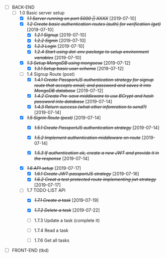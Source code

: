 * [ ] BACK-END
  * [ ] 1.0 Basic server setup
    * [X] ~~*1.1 Server running on port 5000 || XXXX*~~ [2019-07-10]
    * [X] ~~*1.2 Create basic authentication routes (auth) for verification (get)*~~ [2019-07-10]
      * [X] ~~*1.2.1 Signup*~~ [2019-07-10]
      * [X] ~~*1.2.2 Signin*~~ [2019-07-10]
      * [X] ~~*1.2.3 Login*~~ [2019-07-10]
      * [X] ~~*1.2.4 Start using dot-env package to setup environment variables*~~ [2019-07-10]
    * [X] ~~*1.3 Setup MongoDB using mongoose*~~ [2019-07-12]
      * [X] ~~*1.3.1 Setup basic user schema*~~ [2019-07-12]
    * [ ] 1.4 Signup Route (post)
      * [X] ~~*1.4.1 Create PassportJS authentication strategy for signup route that accepts email, and password and saves it into MongoDB database*~~ [2019-07-12]
      * [X] ~~*1.4.2 Create Pre-save middleware to use BCrypt and hash password into database*~~ [2019-07-14]
      * [X] ~~*1.4.3 Return success (what other infomration to send?)*~~ [2019-07-14]
    * [X] ~~*1.5 Signin Route (post)*~~ [2019-07-14]
      * [X] ~~*1.5.1 Create PassportJS authentication strategy*~~ [2019-07-14]
      * [X] ~~*1.5.2 Implement authentication middleware on route*~~ [2019-07-14]
      * [X] ~~*1.5.3 If authentication ok, create a new JWT and provide it in the response*~~ [2019-07-14]

  
    * [X] ~~*1.6 API setup*~~ [2019-07-17]
        * [X] ~~*1.6.1 Create JWT passportJS strategy*~~ [2019-07-16]
        * [X] ~~*1.6.2 Creat a test protected route implementing jwt strategy*~~ [2019-07-17]
    * [ ] 1.7 TODO-LIST API
        * [X] ~~*1.7.1 Create a task*~~ [2019-07-19]
        * [X] ~~*1.7.2 Delete a task*~~ [2019-07-22]
        * [ ] 1.7.3 Update a task (complete it)
        * [ ] 1.7.4 Read a task
        * [ ] 1.7.6 Get all tasks





* [ ] FRONT-END (tbd)